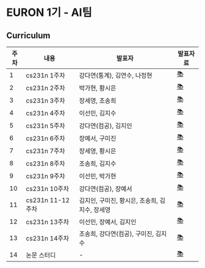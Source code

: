# EURON 1기 - AI팀


## Curriculum

| 주차 | 내용             | 발표자                               | 발표자료 |
| ---- | ---------------- | ------------------------------------ | -------- |
| 1    | cs231n 1주차     | 강다연(통계), 김연수, 나정현                 | [📚](https://github.com/Ewha-Euron/Euron-AI-2021/blob/master/Week_1%20%EB%B0%9C%ED%91%9C%20%EC%9E%90%EB%A3%8C.pdf)    |
| 2    | cs231n 2주차     | 박가현, 황시은                       | [📚](https://github.com/Ewha-Euron/Euron-AI-2021/blob/master/Week_2%20%E1%84%87%E1%85%A1%E1%86%AF%E1%84%91%E1%85%AD%20%E1%84%8C%E1%85%A1%E1%84%85%E1%85%AD.pdf)    |
| 3    | cs231n 3주차     | 장세영, 조송희                       | [📚](https://github.com/Ewha-Euron/Euron-AI-2021/blob/master/Week_3%20%E1%84%87%E1%85%A1%E1%86%AF%E1%84%91%E1%85%AD%20%E1%84%8C%E1%85%A1%E1%84%85%E1%85%AD.pdf)    |
| 4    | cs231n 4주차     | 이선민, 김지수                       | [📚](https://github.com/Ewha-Euron/Euron-AI-2021/blob/master/Week_4%20%EB%B0%9C%ED%91%9C%EC%9E%90%EB%A3%8C.pdf)    |
| 5    | cs231n 5주차     | 강다연(컴공), 김지인                 | [📚](https://github.com/Ewha-Euron/Euron-AI-2021/blob/master/Week_5%20%EB%B0%9C%ED%91%9C%EC%9E%90%EB%A3%8C.pdf)    |
| 6    | cs231n 6주차     | 장예서, 구미진                       | [📚](https://github.com/Ewha-Euron/Euron-AI-2021/blob/master/Week_6%20%EB%B0%9C%ED%91%9C%EC%9E%90%EB%A3%8C.pdf)    |
| 7    | cs231n 7주차     | 장세영, 황시은                       | [📚](https://github.com/Ewha-Euron/Euron-AI-2021/blob/master/Week_7%20%EB%B0%9C%ED%91%9C%EC%9E%90%EB%A3%8C.pdf)    |
| 8    | cs231n 8주차     | 조송희, 김지수                       | [📚]()    |
| 9    | cs231n 9주차     | 이선민, 박가현                       | [📚](https://github.com/Ewha-Euron/Euron-AI-2021/blob/master/Week_9%20%EB%B0%9C%ED%91%9C%EC%9E%90%EB%A3%8C.pdf)    |
| 10   | cs231n 10주차    | 강다연(컴공), 장예서                 | [📚](https://github.com/Ewha-Euron/Euron-AI-2021/blob/master/Week_10%20%EB%B0%9C%ED%91%9C%EC%9E%90%EB%A3%8C.pdf)    |
| 11   | cs231n 11-12주차 | 김지인, 구미진, 황시은, 조송희, 김지수, 장세영       | [📚]()    |
| 12   | cs231n 13주차 | 이선민, 장예서, 김지인      | [📚]()    |
| 13   | cs231n 14주차 | 조송희, 강다연(컴공), 구미진, 김지수 | [📚]()    |
| 14   | 논문 스터디      | -                                    | [📚]()    |

